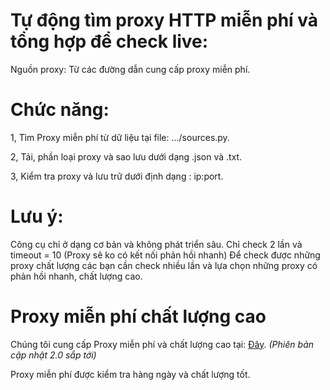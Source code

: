 # Tự động tìm proxy HTTP miễn phí và tổng hợp để check live:
Nguồn proxy: Từ các đường dẫn cung cấp proxy miễn phí.
# Chức năng: 
1, Tìm Proxy miễn phí từ dữ liệu tại file: .../sources.py.

2, Tải, phần loại proxy và sao lưu dưới dạng .json và .txt.

3, Kiểm tra proxy và lưu trữ dưới định dạng : ip:port.

# Lưu ý:
Công cụ chỉ ở dạng cơ bản và không phát triển sâu.
Chỉ check 2 lần và timeout = 10 (Proxy sẽ ko có kết nối phản hồi nhanh)
Để check được những proxy chất lượng các bạn cần check nhiều lần và lựa chọn những proxy có phản hồi nhanh, chất lượng cao.

# Proxy miễn phí chất lượng cao
Chúng tôi cung cấp Proxy miễn phí và chất lượng cao tại: [Đây](https://github.com/s0ckd3/check-proxy-live). *(Phiên bản cập nhật 2.0 sắp tới)*

Proxy miễn phí được kiểm tra hàng ngày và chất lượng tốt.
